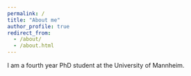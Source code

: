 ```yaml
---
permalink: /
title: "About me"
author_profile: true
redirect_from: 
  - /about/
  - /about.html
---
```


I am a fourth year PhD student at the University of Mannheim.